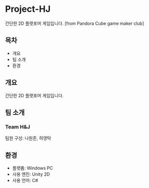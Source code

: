 # Project-HJ
간단한 2D 플랫포머 게임입니다. [from Pandora Cube game maker club]

## 목차
+ 개요
+ 팀 소개
+ 환경

## 개요
간단한 2D 플랫포머 게임입니다.


## 팀 소개
### Team H&J
팀원 구성: 나원준, 허영탁

## 환경
+ 플랫폼: Windows PC
+ 사용 엔진: Unity 2D
+ 사용 언어: C#
